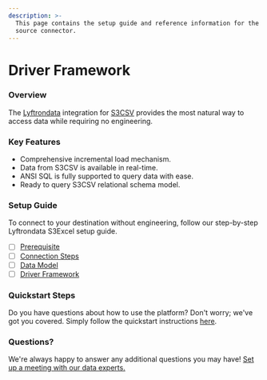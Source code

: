 ```yaml
---
description: >-
  This page contains the setup guide and reference information for the S3CSV
  source connector.
---
```


# Driver Framework

### Overview

The [Lyftrondata](https://www.lyftrondata.com/) integration for [S3CSV](https://lyftron.com/source/data-migration-from-amazon-s3-to-snowflake-google-bigquery-amazon-redshift-and-azure-sql-database/) provides the most natural way to access data while requiring no engineering.

### Key Features

* Comprehensive incremental load mechanism.
* Data from S3CSV is available in real-time.
* ANSI SQL is fully supported to query data with ease.
* Ready to query S3CSV relational schema model.

### Setup Guide

To connect to your destination without engineering, follow our step-by-step Lyftrondata S3Excel setup guide.

* [ ] [Prerequisite](../../amazon-s3/prerequisite.md)
* [ ] [Connection Steps](../../amazon-s3/connection-steps.md)
* [ ] [Data Model](../../amazon-s3/data-model/erd.md)
* [ ] [Driver Framework](../../amazon-s3/driver-framework/)

### Quickstart Steps

Do you have questions about how to use the platform? Don't worry; we've got you covered. Simply follow the quickstart instructions [here](../../amazon-s3-2/).

### Questions? <a href="#questions" id="questions"></a>

We're always happy to answer any additional questions you may have! [Set up a meeting with our data experts.](https://www.lyftrondata.com/book-a-meeting/)
